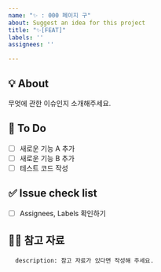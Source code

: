 ```yaml
---
name: "✨ : 000 페이지 구"
about: Suggest an idea for this project
title: "✨[FEAT]"
labels: ''
assignees: ''

---
```


## 💡 About
무엇에 관한 이슈인지 소개해주세요.

## 📝 To Do
- [ ] 새로운 기능 A 추가
- [ ] 새로운 기능 B 추가
- [ ] 테스트 코드 작성

## ✅ Issue check list
- [ ] Assignees, Labels 확인하기

## 🙋🏻 참고 자료
      description: 참고 자료가 있다면 작성해 주세요.
